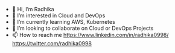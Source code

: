 - 👋 Hi, I’m Radhika
- 👀 I’m interested in Cloud and DevOps
- 🌱 I’m currently learning AWS, Kubernetes
- 💞️ I’m looking to collaborate on Cloud or DevOps Projects
- 📫 How to reach me
        https://www.linkedin.com/in/radhika0998/ 
        https://twitter.com/radhika0998

<!---
radhika0998/radhika0998 is a ✨ special ✨ repository because its `README.md` (this file) appears on your GitHub profile.
You can click the Preview link to take a look at your changes.
--->
